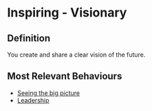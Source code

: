 # Inspiring - Visionary

## Definition 

You create and share a clear vision of the future. 

## Most Relevant Behaviours

* [Seeing the big picture](behav/see_big_picture.md)
* [Leadership](behav/leadership.md)

